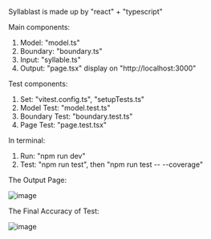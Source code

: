 Syllablast is made up by "react" + "typescript"

Main components:
1. Model: "model.ts"
2. Boundary: "boundary.ts"
3. Input: "syllable.ts"
4. Output: "page.tsx" display on "http://localhost:3000"

Test components:
1. Set: "vitest.config.ts", "setupTests.ts"
2. Model Test: "model.test.ts"
2. Boundary Test: "boundary.test.ts"
3. Page Test: "page.test.tsx"

In terminal:
1. Run: "npm run dev"
2. Test: "npm run test", then "npm run test -- --coverage"

The Output Page:

![image](https://gitlab03.wpi.edu/sfang4/syllablast/-/blob/main/img/display.png?ref_type=heads)

The Final Accuracy of Test:

![image](https://gitlab03.wpi.edu/sfang4/syllablast/-/blob/main/img/test.png?ref_type=heads)